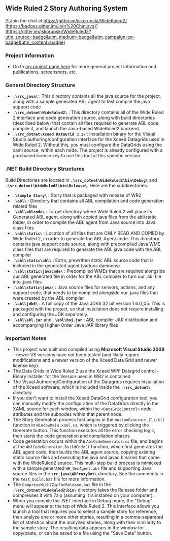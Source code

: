 ## Wide Ruled 2 Story Authoring System 

[![Join the chat at https://gitter.im/jskorupski/WideRuled2](https://badges.gitter.im/Join%20Chat.svg)](https://gitter.im/jskorupski/WideRuled2?utm_source=badge&utm_medium=badge&utm_campaign=pr-badge&utm_content=badge)

### Project Information
* Go to [my project page here](http://skorupski.org/wiki/wide_ruled/wide_ruled_v2) for more general project information and publications, screenshots, etc.

### General Directory Structure

* **`.\src_java\`** : This directory contains all the java source for the project, along with a sample generated ABL agent to test compile the java support code
* **`.\src_dotnet\WideRuled2\`** : This directory contains all of the Wide Ruled 2 interface and code generation source, along with build directories (described below) that contain all files required to generate ABL code, compile it, and launch the Java-based WideRuled2 backend. 
* **`.\src_dotnet\Xceed DataGrid 3.1\`** : Installation binary for the Visual Studio authoring/configuration interface for the Xceed Datagrids used in Wide Ruled 2. Without this, you must configure the DataGrids using the xaml source, within each <DataGridControl> node. The project is already configured with a purchased license key to use this tool at this specific version. 



###  .NET Build Directory Structures

Build Directories are located in **`.\src_dotnet\WideRuled2\bin\Debug\`** and **`.\src_dotnet\WideRuled2\bin\Release\`**. Here are the subdirectories:

* **`.\Sample Story\`** : Story that is packaged with release of WR2
* **`.\abl\`** : Directory that contains all ABL compilation and code generation related files
* **`.\abl\ablcode\`** : Target directory where Wide Ruled 2 will place its Generated ABL agent, along with copied java files from the abl/static folder, in order to compile the ABL agent from Java source into Java class files
* **`.\abl\static\`** : Location of all files that are ONLY READ AND COPIED by Wide Ruled 2, in order to generate the ABL Agent code. This directory contains java support code source, along with precompiled Java WME class files that are required to generate the ABL java code with the ABL compiler
* **`.\abl\static\abl\`** : Extra, prewritten static ABL source code that is included in the generated agent (various daemons)
* **`.\abl\static\javacode\`** : Precompiled WMEs that are required alongside our ABL generated file in order for the ABL compiler to turn our .abl file into .java files
* **`.\abl\static\java\`** : Java source files for sensors, actions, and any support code, that needs to be compiled alongside our .java files that were created by the ABL compiler
* **`.\abl\jdk6\`** : A full copy of the Java JDK6 32 bit version 1.6.0_05. This is packaged with the project, so that installation does not require installing and configuring the JDK separately. 
* **`.\abl\abl.jar`** and **`.\abl\hoj.jar`** : ABL compiler JAR distribution and accompanying Higher-Order Java JAR library files


### Important Notes
* This project was built and compiled using **Microsoft Visual Studio 2008** - newer VS versions have not been tested (and likely require modifications and a newer version of the Xceed Data Grid and newer license key). 
* The Data Grids in Wide Ruled 2 use the Xceed WPF Datagrid control - Binary Installer for the Version used in WR2 is contained
* The Visual Authoring/Configuration of the Datagrids requires installation of the Xceed software, which is included inside the **`.\src_dotnet\`** directory
* If you don't want to install the Xceed DataGrid configuration tool, you can manually modify the configuration of the DataGrids directly in the XAML source for each window, within the `<DataGridControl>` node attributes and the subnodes within that parent node.
* The Story Generation process first begins in the `buttonGenerate_Click()` function in `WindowMain.xaml.cs`, which is triggered by clicking the Generate button. This function executes all the error checking logic, then starts the code generation and compilation phases. 
* Code generation occurs within the `AblCodeGenerator.cs` file, and begins at the `AblCodeGenerator.BuildCode()` function, which first generates the ABL agent code, then builds the ABL agent source, copying existing static source files and executing the java and javac binaries that come with the WideRuled2 source. This multi-step build process is mimicked with a sample generated `WR_GenAgent.abl` file and supporting Java source files in the **`src_java\WRProxyBot\`** directory. See the comments in the `test_build.bat` file for more information.  
* The `CompressWith7ZipForRelease.bat` file in the **`.\src_dotnet\WideRuled2\bin\`** directory takes the Release folder and compresses it with 7zip (assuming it is installed on your computer). 
* When you compile the .NET interface in Debug mode, the "Debug" menu will appear at the top of Wide Ruled 2. This interface allows you launch a tool that requires you to select a sample story for reference, then analyze one or more other stories, resulting in a comma-separated list of statistics about the analyzed stories, along with their similarity to the sample story. The resulting data appears in the window for copy/paste, or can be saved to a file using the "Save Data" button. 
